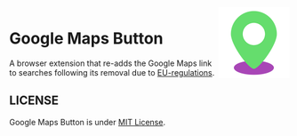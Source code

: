 <img src="https://github.com/AminoffZ/google-maps-button/blob/main/public/assets/images/icon128.png?raw=true" align="right" width="128" height="128" title="google-maps-button-icon">

# Google Maps Button

A browser extension that re-adds the Google Maps link to searches following its removal due to [EU-regulations](https://digital-markets-act.ec.europa.eu/index_en). 

## LICENSE

Google Maps Button is under [MIT License](https://github.com/AminoffZ/google-maps-button/blob/main/LICENSE).
